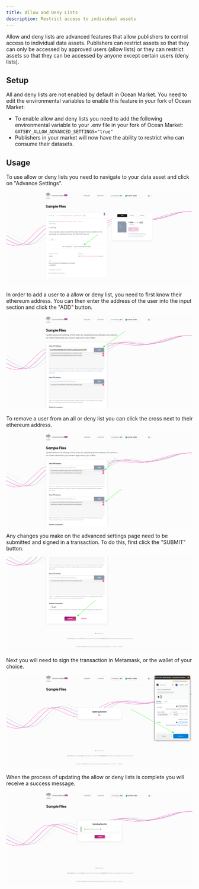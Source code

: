 ```yaml
---
title: Allow and Deny Lists
description: Restrict access to individual assets
---
```


Allow and deny lists are advanced features that allow publishers to control access to individual data assets. Publishers can restrict assets so that they can only be accessed by approved users (allow lists) or they can restrict assets so that they can be accessed by anyone except certain users (deny lists). 

## Setup

All and deny lists are not enabled by default in Ocean Market. You need to edit the environmental variables to enable this feature in your fork of Ocean Market:

- To enable allow and deny lists you need to add the following environmental variable to your .env file in your fork of Ocean Market: `GATSBY_ALLOW_ADVANCED_SETTINGS="true"`
- Publishers in your market will now have the ability to restrict who can consume their datasets.

## Usage 

To use allow or deny lists you need to navigate to your data asset and click on "Advance Settings".

![Advanced Settings](images/allow-deny-lists/advanced-settings.png)

In order to add a user to a allow or deny list, you need to first know their ethereum address. You can then enter the address of the user into the input section and click the "ADD" button. 

![Add address to allow list](images/allow-deny-lists/add-allow-list.png)

To remove a user from an all or deny list you can click the cross next to their ethereum address. 

![Removing a user from allow or deny list](images/allow-deny-lists/removing-allow-deny.png)

Any changes you make on the advanced settings page need to be submitted and signed in a transaction. To do this, first click the "SUBMIT" button.

![Submit changes to allow or deny lists](images/allow-deny-lists/submit.png)

Next you will need to sign the transaction in Metamask, or the wallet of your choice. 

![Sign Metamask transaction](images/allow-deny-lists/metamask-transaction.png)

When the process of updating the allow or deny lists is complete you will receive a success message. 

![Update allow or deny list success](images/allow-deny-lists/update-success.png)


